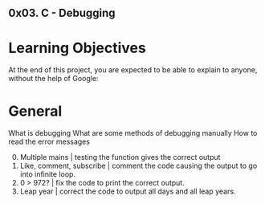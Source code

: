 ## 0x03. C - Debugging

# Learning Objectives
At the end of this project, you are expected to be able to explain to anyone, without the help of Google:

# General
What is debugging
What are some methods of debugging manually
How to read the error messages

0. Multiple mains | testing the function gives the correct output
1. Like, comment, subscribe | comment the code causing the output to go into infinite loop.
2. 0 > 972? | fix the code to print the correct output.
3. Leap year | correct the code to output all days and all leap years.
